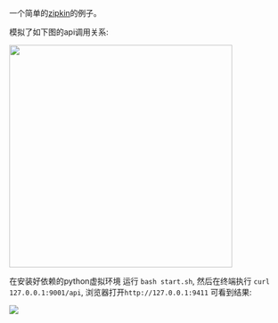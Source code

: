 一个简单的[zipkin](https://zipkin.io/)的例子。

模拟了如下图的api调用关系:

<img src="https://ws1.sinaimg.cn/large/006tKfTcgy1g0poh292l6j30vq0qmdla.jpg" width=400>

在安装好依赖的python虚拟环境 运行 `bash start.sh`, 然后在终端执行 `curl 127.0.0.1:9001/api`, 浏览器打开`http://127.0.0.1:9411` 可看到结果:

![](https://ws1.sinaimg.cn/large/006tKfTcgy1g0pp4x5zzbj31uo0em0v0.jpg)
